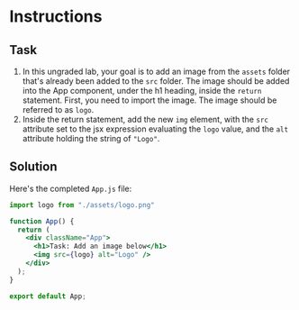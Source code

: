 # Instructions

## Task

1. In this ungraded lab, your goal is to add an image from the `assets` folder that's already been added to the `src` folder. The image should be added into the App component, under the h1 heading, inside the `return` statement. First, you need to import the image. The image should be referred to as `logo`.
2. Inside the return statement, add the new `img` element, with the `src` attribute set to the jsx expression evaluating the `logo` value, and the `alt` attribute holding the string of `"Logo"`.

## Solution

Here's the completed `App.js` file:
```jsx
import logo from "./assets/logo.png"

function App() {
  return (
    <div className="App">
      <h1>Task: Add an image below</h1>
      <img src={logo} alt="Logo" />
    </div>
  );
}

export default App;
```